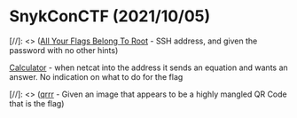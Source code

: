 # SnykConCTF (2021/10/05)

[//]: <> ([All Your Flags Belong To Root](All%20Your%20Flags%20Belong%20To%20Root/) - SSH address, and given the password with no other hints)

[Calculator](Calculator/) - when netcat into the address it sends an equation and wants an answer. No indication on what to do for the flag

[//]: <> ([qrrr](qrrr/) - Given an image that appears to be a highly mangled QR Code that is the flag)